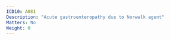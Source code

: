 ```yaml
---
ICD10: A081
Description: "Acute gastroenteropathy due to Norwalk agent"
Matters: No
Weight: 0
---
```

